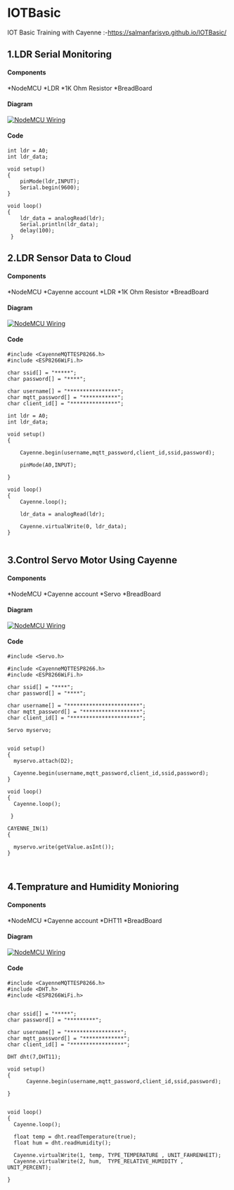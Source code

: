# IOTBasic 
IOT Basic Training with Cayenne :-https://salmanfarisvp.github.io/IOTBasic/


## 1.LDR Serial Monitoring 

#### Components

*NodeMCU
*LDR
*1K Ohm Resistor 
*BreadBoard

#### Diagram

[![NodeMCU Wiring](https://github.com/salmanfarisvp/IOTBasic/blob/master/iotTrainigOne.PNG?raw=true)](Wiring )

#### Code

```
int ldr = A0;
int ldr_data;

void setup() 
{
    pinMode(ldr,INPUT);
    Serial.begin(9600);
}

void loop()
{
    ldr_data = analogRead(ldr);
    Serial.println(ldr_data);
    delay(100);
 }
```



## 2.LDR Sensor Data to Cloud

#### Components

*NodeMCU
*Cayenne account
*LDR
*1K Ohm Resistor 
*BreadBoard

#### Diagram

[![NodeMCU Wiring](https://github.com/salmanfarisvp/IOTBasic/blob/master/iotTrainigOne.PNG?raw=true)](Wiring )

#### Code

```
#include <CayenneMQTTESP8266.h>
#include <ESP8266WiFi.h>

char ssid[] = "*****";
char password[] = "****";

char username[] = "****************";
char mqtt_password[] = "***********";
char client_id[] = "***************";

int ldr = A0;
int ldr_data;

void setup()
{

    Cayenne.begin(username,mqtt_password,client_id,ssid,password);

    pinMode(A0,INPUT);
  
}

void loop()
{
    Cayenne.loop();
  
    ldr_data = analogRead(ldr);

    Cayenne.virtualWrite(0, ldr_data);
}


```


## 3.Control Servo Motor Using Cayenne 

#### Components

*NodeMCU
*Cayenne account
*Servo
*BreadBoard

#### Diagram

[![NodeMCU Wiring](https://github.com/salmanfarisvp/IOTBasic/blob/master/iotTrainigTwo.PNG?raw=true)](Wiring )

#### Code

```
#include <Servo.h>

#include <CayenneMQTTESP8266.h>
#include <ESP8266WiFi.h>

char ssid[] = "****";
char password[] = "****";

char username[] = "***********************";
char mqtt_password[] = "******************";
char client_id[] = "**********************";

Servo myservo;


void setup()
{
  myservo.attach(D2);

  Cayenne.begin(username,mqtt_password,client_id,ssid,password);
}

void loop()
{
  Cayenne.loop();
   
 }

CAYENNE_IN(1)
{

  myservo.write(getValue.asInt());
}
  


```


## 4.Temprature and Humidity Monioring 

#### Components

*NodeMCU
*Cayenne account
*DHT11
*BreadBoard

#### Diagram

[![NodeMCU Wiring](https://github.com/salmanfarisvp/IOTBasic/blob/master/iotTrainigThree.PNG?raw=true)](Wiring )

#### Code

```
#include <CayenneMQTTESP8266.h>
#include <DHT.h>
#include <ESP8266WiFi.h>


char ssid[] = "*****";
char password[] = "*********";

char username[] = "*****************";
char mqtt_password[] = "*************";
char client_id[] = "*****************";

DHT dht(7,DHT11);

void setup()
{
      Cayenne.begin(username,mqtt_password,client_id,ssid,password);
  
}


void loop()
{
  Cayenne.loop();
  
  float temp = dht.readTemperature(true);
  float hum = dht.readHumidity();

  Cayenne.virtualWrite(1, temp, TYPE_TEMPERATURE , UNIT_FAHRENHEIT);
  Cayenne.virtualWrite(2, hum,  TYPE_RELATIVE_HUMIDITY , UNIT_PERCENT);
   
}


```









